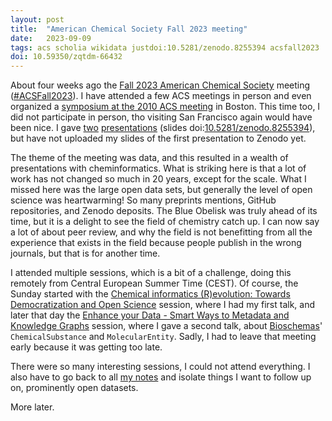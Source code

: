```yaml
---
layout: post
title:  "American Chemical Society Fall 2023 meeting"
date:   2023-09-09
tags: acs scholia wikidata justdoi:10.5281/zenodo.8255394 acsfall2023
doi: 10.59350/zqtdm-66432
---
```


About four weeks ago the [Fall 2023 American Chemical Society](https://www.acs.org/meetings/acs-meetings/fall-2023.html)
meeting ([#ACSFall2023](https://mastodon.social/tags/ACSFall2023)).
I have attended a few ACS meetings in person and even organized a [symposium at the 2010 ACS meeting](https://egonw.github.io/acsrdf2010/)
in Boston. This time too, I did not participate in person, tho visiting San Francisco again would have been nice. I gave
[two](https://mastodon.social/@egonw@social.edu.nl/110882509829434765) [presentations](https://mastodon.social/@egonw@social.edu.nl/110883271752255923)
(slides doi:[10.5281/zenodo.8255394](https://doi.org/10.5281/zenodo.8255394)), but have not uploaded my slides of the first presentation to Zenodo yet.

The theme of the meeting was data, and this resulted in a wealth of presentations with cheminformatics. What is striking
here is that a lot of work has not changed so much in 20 years, except for the scale. What I missed here was the large open
data sets, but generally the level of open science was heartwarming! So many preprints mentions, GitHub repositories, and Zenodo
deposits. The Blue Obelisk was truly ahead of its time, but it is a delight to see the field of chemistry catch up.
I can now say a lot of about peer review, and why the field is not benefitting from all the experience that exists in the field
because people publish in the wrong journals, but that is for another time.

I attended multiple sessions, which is a bit of a challenge, doing this remotely from Central European Summer Time (CEST).
Of course, the Sunday started with the [Chemical informatics (R)evolution: Towards Democratization and Open Science](https://acs.digitellinc.com/sessions/574129/view)
session, where I had my first talk, and later that day the [Enhance your Data - Smart Ways to Metadata and Knowledge Graphs](https://acs.digitellinc.com/sessions/573932/view) session,
where I gave a second talk, about [Bioschemas](https://bioschemas.org/)' `ChemicalSubstance` and `MolecularEntity`. Sadly, I
had to leave that meeting early because it was getting too late.

There were so many interesting sessions, I could not attend everything. I also have to go back to all
[my notes](https://mastodon.social/tags/ACSFall2023) and isolate things I want to follow up on, prominently open datasets.

More later.
